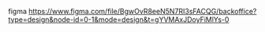 figma
https://www.figma.com/file/BgwOvR8eeN5N7RI3sFACQG/backoffice?type=design&node-id=0-1&mode=design&t=gYVMAxJDoyFiMlYs-0